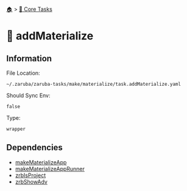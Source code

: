 <!--startTocHeader-->
[🏠](../README.md) > [🥝 Core Tasks](README.md)
# 🧪 addMaterialize
<!--endTocHeader-->

## Information

File Location:

    ~/.zaruba/zaruba-tasks/make/materialize/task.addMaterialize.yaml

Should Sync Env:

    false

Type:

    wrapper


## Dependencies

* [makeMaterializeApp](make-materialize-app.md)
* [makeMaterializeAppRunner](make-materialize-app-runner.md)
* [zrbIsProject](zrb-is-project.md)
* [zrbShowAdv](zrb-show-adv.md)